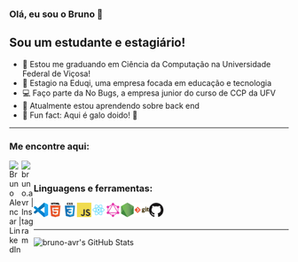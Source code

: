 ### Olá, eu sou o Bruno 👋 


## Sou um estudante e estagiário!

- 📖 Estou me graduando em Ciência da Computação na Universidade Federal de Viçosa!
- 📱 Estagio na Eduqi, uma empresa focada em educação e tecnologia
- 💻 Faço parte da No Bugs, a empresa junior do curso de CCP da UFV
- 🌱 Atualmente estou aprendendo sobre back end
- 🤪 Fun fact: Aqui é galo doido! 🐓

---

### Me encontre aqui:

[<img align="left" alt="Bruno Alencar | LinkedIn" width="22px" src="https://cdn.jsdelivr.net/npm/simple-icons@v3/icons/linkedin.svg" />][linkedin]
[<img align="left" alt="bruno.avr | Instagram" width="22px" src="https://cdn.jsdelivr.net/npm/simple-icons@v3/icons/instagram.svg" />][instagram]

<br />

### Linguagens e ferramentas:

<img align="left" alt="Visual Studio Code" width="26px" src="https://raw.githubusercontent.com/github/explore/80688e429a7d4ef2fca1e82350fe8e3517d3494d/topics/visual-studio-code/visual-studio-code.png" />
<img align="left" alt="HTML5" width="26px" src="https://raw.githubusercontent.com/github/explore/80688e429a7d4ef2fca1e82350fe8e3517d3494d/topics/html/html.png" />
<img align="left" alt="CSS3" width="26px" src="https://raw.githubusercontent.com/github/explore/80688e429a7d4ef2fca1e82350fe8e3517d3494d/topics/css/css.png" />
<img align="left" alt="JavaScript" width="26px" src="https://raw.githubusercontent.com/github/explore/80688e429a7d4ef2fca1e82350fe8e3517d3494d/topics/javascript/javascript.png" />
<img align="left" alt="React e React Native" width="26px" src="https://raw.githubusercontent.com/github/explore/80688e429a7d4ef2fca1e82350fe8e3517d3494d/topics/react/react.png" />
<img align="left" alt="GraphQL" width="26px" src="https://raw.githubusercontent.com/github/explore/80688e429a7d4ef2fca1e82350fe8e3517d3494d/topics/graphql/graphql.png" />
<img align="left" alt="Node.js" width="26px" src="https://raw.githubusercontent.com/github/explore/80688e429a7d4ef2fca1e82350fe8e3517d3494d/topics/nodejs/nodejs.png" />
<img align="left" alt="Git" width="26px" src="https://raw.githubusercontent.com/github/explore/80688e429a7d4ef2fca1e82350fe8e3517d3494d/topics/git/git.png" />
<img align="left" alt="GitHub" width="26px" src="https://raw.githubusercontent.com/github/explore/78df643247d429f6cc873026c0622819ad797942/topics/github/github.png" />

<br />
<br />

---

<img align="left" alt="bruno-avr's GitHub Stats" src="https://github-readme-stats.vercel.app/api?username=bruno-avr&show_icons=true&count_private=true&hide=stars,prs,issues,contribs&hide_rank=true&include_all_commits=true" />

[instagram]: https://instagram.com/bruno.avr
[linkedin]: https://linkedin.com/in/bruno-alencar-63b696217
